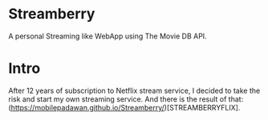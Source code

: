# Streamberry
A personal Streaming like WebApp using The Movie DB API.

# Intro

After 12 years of subscription to Netflix stream service, I decided to take the risk and start my own streaming service. And there is the result of that: (https://mobilepadawan.github.io/Streamberry/)[STREAMBERRYFLIX].
